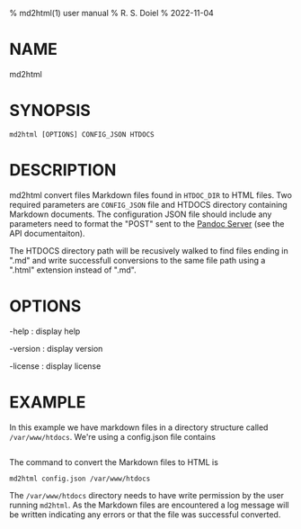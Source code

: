 % md2html(1) user manual
% R. S. Doiel
% 2022-11-04

# NAME

md2html

# SYNOPSIS

```
md2html [OPTIONS] CONFIG_JSON HTDOCS
```


# DESCRIPTION

md2html convert files Markdown files found in `HTDOC_DIR` to
HTML files. Two required parameters are `CONFIG_JSON` file
and HTDOCS directory containing Markdown documents. The
configuration JSON file should include any parameters need to 
format the "POST" sent to the [Pandoc Server](https://pandoc.org/pandoc-server.html)
(see the API documentaiton). 

The HTDOCS directory path will be recusively walked to find
files ending in ".md" and write successfull conversions to 
the same file path using a ".html" extension instead of ".md".

# OPTIONS

-help
: display help

-version
: display version

-license
: display license

# EXAMPLE

In this example we have markdown files in a directory structure
called `/var/www/htdocs`. We're using a config.json file contains

```json

```

The command to convert the Markdown files to HTML is 

```shel
md2html config.json /var/www/htdocs
```

The `/var/www/htdocs` directory needs to have write permission
by the user running `md2html`. As the Markdown files are encountered
a log message will be written indicating any errors or that the file
was successful converted.



